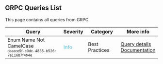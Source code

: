 ## GRPC Queries List
This page contains all queries from GRPC.

|            Query             |Severity|Category|More info|
|------------------------------|--------|--------|-----------|
|Enum Name Not CamelCase<br/><sup><sub>daaace5f-c0dc-4835-b526-7a116b7f4b4e</sub></sup>|<span style="color:#5bc0de">Info</span>|Best Practices|<a href="../grpc-queries/daaace5f-c0dc-4835-b526-7a116b7f4b4e" onclick="newWindowOpenerSafe(event, '../grpc-queries/daaace5f-c0dc-4835-b526-7a116b7f4b4e')">Query details</a><br><a href="https://developers.google.com/protocol-buffers/docs/reference/proto3-spec#enum_definition">Documentation</a><br/>|
